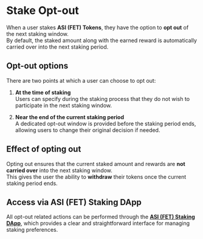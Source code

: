 # Stake Opt-out

When a user stakes **ASI (FET) Tokens**, they have the option to **opt out** of the next staking window.  
By default, the staked amount along with the earned reward is automatically carried over into the next staking period.

## Opt-out options

There are two points at which a user can choose to opt out:

1. **At the time of staking**  
   Users can specify during the staking process that they do not wish to participate in the next staking window.

2. **Near the end of the current staking period**  
   A dedicated opt-out window is provided before the staking period ends, allowing users to change their original decision if needed.

## Effect of opting out

Opting out ensures that the current staked amount and rewards are **not carried over** into the next staking window.  
This gives the user the ability to **withdraw** their tokens once the current staking period ends.

## Access via ASI (FET) Staking DApp

All opt-out related actions can be performed through the [**ASI (FET) Staking DApp**](https://staking.singularitynet.io/), which provides a clear and straightforward interface for managing staking preferences.